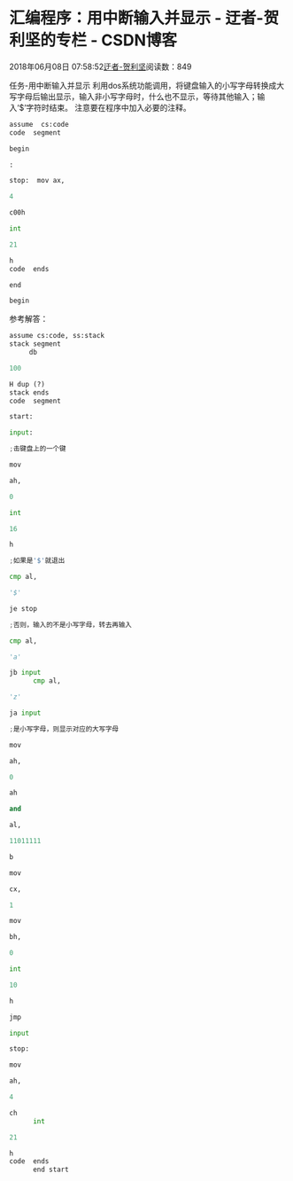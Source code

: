 
# 汇编程序：用中断输入并显示 - 迂者-贺利坚的专栏 - CSDN博客

2018年06月08日 07:58:52[迂者-贺利坚](https://me.csdn.net/sxhelijian)阅读数：849


任务-用中断输入并显示
利用dos系统功能调用，将键盘输入的小写字母转换成大写字母后输出显示，输入非小写字母时，什么也不显示，等待其他输入；输入‘$’字符时结束。
注意要在程序中加入必要的注释。
```python
assume  cs:code
code  segment
```
```python
begin
```
```python
: 

stop:  mov ax,
```
```python
4
```
```python
c00h
```
```python
int
```
```python
21
```
```python
h
code  ends
```
```python
end
```
```python
begin
```
参考解答：
```python
assume cs:code, ss:stack
stack segment
     db
```
```python
100
```
```python
H dup (?)
stack ends
code  segment
```
```python
start:
```
```python
input:
```
```python
;击键盘上的一个键
```
```python
mov
```
```python
ah,
```
```python
0
```
```python
int
```
```python
16
```
```python
h
```
```python
;如果是'$'就退出
```
```python
cmp al,
```
```python
'$'
```
```python
je stop
```
```python
;否则，输入的不是小写字母，转去再输入
```
```python
cmp al,
```
```python
'a'
```
```python
jb input
      cmp al,
```
```python
'z'
```
```python
ja input
```
```python
;是小写字母，则显示对应的大写字母
```
```python
mov
```
```python
ah,
```
```python
0
```
```python
ah
```
```python
and
```
```python
al,
```
```python
11011111
```
```python
b
```
```python
mov
```
```python
cx,
```
```python
1
```
```python
mov
```
```python
bh,
```
```python
0
```
```python
int
```
```python
10
```
```python
h
```
```python
jmp
```
```python
input
```
```python
stop:
```
```python
mov
```
```python
ah,
```
```python
4
```
```python
ch
      int
```
```python
21
```
```python
h
code  ends
      end start
```

